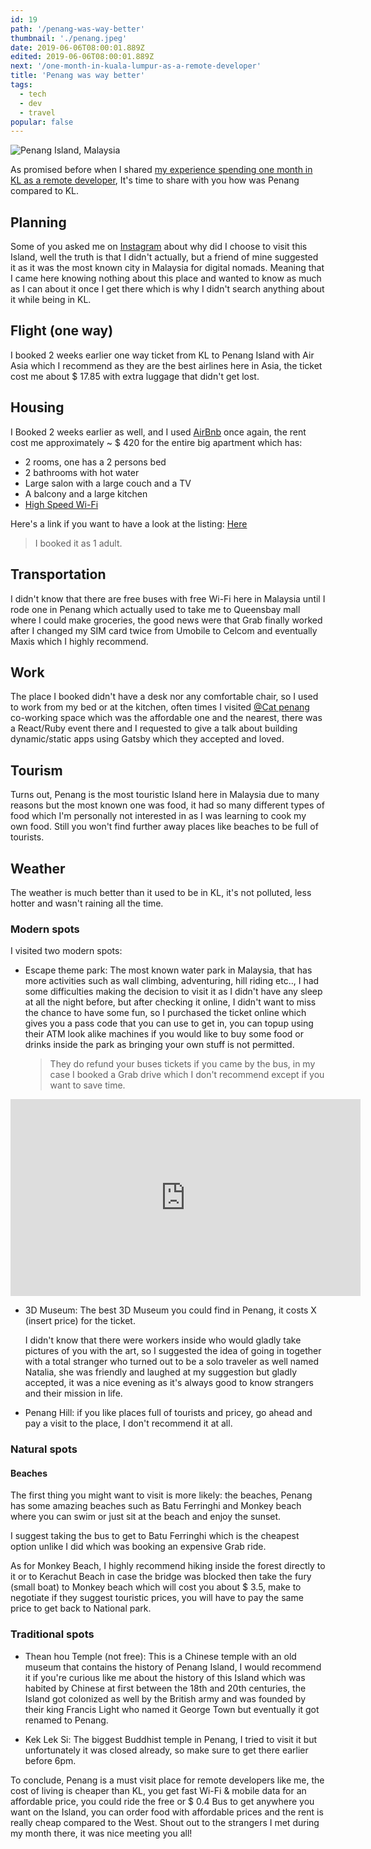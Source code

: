 ```yaml
---
id: 19
path: '/penang-was-way-better'
thumbnail: './penang.jpeg'
date: 2019-06-06T08:00:01.889Z
edited: 2019-06-06T08:00:01.889Z
next: '/one-month-in-kuala-lumpur-as-a-remote-developer'
title: 'Penang was way better'
tags:
  - tech
  - dev
  - travel
popular: false
---
```


![Penang Island, Malaysia](penang.jpeg)

As promised before when I shared [my experience spending one month in KL as a remote developer]('one-month-in-kuala-lumpur-as-a-remote-developer'), It's time to share with you how was Penang compared to KL.

## Planning

Some of you asked me on [Instagram](https://instagram.com/smakosh19) about why did I choose to visit this Island, well the truth is that I didn't actually, but a friend of mine suggested it as it was the most known city in Malaysia for digital nomads. Meaning that I came here knowing nothing about this place and wanted to know as much as I can about it once I get there which is why I didn't search anything about it while being in KL.

## Flight (one way)

I booked 2 weeks earlier one way ticket from KL to Penang Island with Air Asia which I recommend as they are the best airlines here in Asia, the ticket cost me about \$ 17.85 with extra luggage that didn't get lost.

## Housing

I Booked 2 weeks earlier as well, and I used [AirBnb](https://www.airbnb.com/c/ismailg745?currency=USD) once again, the rent cost me approximately ~ \$ 420 for the entire big apartment which has:

- 2 rooms, one has a 2 persons bed
- 2 bathrooms with hot water
- Large salon with a large couch and a TV
- A balcony and a large kitchen
- [High Speed Wi-Fi](https://www.speedtest.net/result/a/4921524385)

Here's a link if you want to have a look at the listing: [Here](https://www.airbnb.com/rooms/21373724)

> I booked it as 1 adult.

## Transportation

I didn't know that there are free buses with free Wi-Fi here in Malaysia until I rode one in Penang which actually used to take me to Queensbay mall where I could make groceries, the good news were that Grab finally worked after I changed my SIM card twice from Umobile to Celcom and eventually Maxis which I highly recommend.

## Work

The place I booked didn't have a desk nor any comfortable chair, so I used to work from my bed or at the kitchen, often times I visited [@Cat penang](https://acatpenang.com/?ref=smakosh.com) co-working space which was the affordable one and the nearest, there was a React/Ruby event there and I requested to give a talk about building dynamic/static apps using Gatsby which they accepted and loved.

## Tourism

Turns out, Penang is the most touristic Island here in Malaysia due to many reasons but the most known one was food, it had so many different types of food which I'm personally not interested in as I was learning to cook my own food. Still you won't find further away places like beaches to be full of tourists.

## Weather

The weather is much better than it used to be in KL, it's not polluted, less hotter and wasn't raining all the time.

### Modern spots

I visited two modern spots:

- Escape theme park:
  The most known water park in Malaysia, that has more activities such as wall climbing, adventuring, hill riding etc.., I had some difficulties making the decision to visit it as I didn't have any sleep at all the night before, but after checking it online, I didn't want to miss the chance to have some fun, so I purchased the ticket online which gives you a pass code that you can use to get in, you can topup using their ATM look alike machines if you would like to buy some food or drinks inside the park as bringing your own stuff is not permitted.

  > They do refund your buses tickets if you came by the bus, in my case I booked a Grab drive which I don't recommend except if you want to save time.

<div class="responsiveVideo">
    <iframe width="560" height="315" src="https://www.youtube.com/embed/BHmS-h8Jt9w" frameborder="0" allow="encrypted-media" allowfullscreen></iframe>
</div>

- 3D Museum:
  The best 3D Museum you could find in Penang, it costs X (insert price) for the ticket.

  I didn't know that there were workers inside who would gladly take pictures of you with the art, so I suggested the idea of going in together with a total stranger who turned out to be a solo traveler as well named Natalia, she was friendly and laughed at my suggestion but gladly accepted, it was a nice evening as it's always good to know strangers and their mission in life.

- Penang Hill:
  if you like places full of tourists and pricey, go ahead and pay a visit to the place, I don't recommend it at all.

### Natural spots

#### Beaches

The first thing you might want to visit is more likely: the beaches, Penang has some amazing beaches such as Batu Ferringhi and Monkey beach where you can swim or just sit at the beach and enjoy the sunset.

I suggest taking the bus to get to Batu Ferringhi which is the cheapest option unlike I did which was booking an expensive Grab ride.

As for Monkey Beach, I highly recommend hiking inside the forest directly to it or to Kerachut Beach in case the bridge was blocked then take the fury (small boat) to Monkey beach which will cost you about \$ 3.5, make to negotiate if they suggest touristic prices, you will have to pay the same price to get back to National park.

### Traditional spots

- Thean hou Temple (not free):
  This is a Chinese temple with an old museum that contains the history of Penang Island, I would recommend it if you're curious like me about the history of this Island which was habited by Chinese at first between the 18th and 20th centuries, the Island got colonized as well by the British army and was founded by their king Francis Light who named it George Town but eventually it got renamed to Penang.

- Kek Lek Si:
  The biggest Buddhist temple in Penang, I tried to visit it but unfortunately it was closed already, so make sure to get there earlier before 6pm.

To conclude, Penang is a must visit place for remote developers like me, the cost of living is cheaper than KL, you get fast Wi-Fi & mobile data for an affordable price, you could ride the free or \$ 0.4 Bus to get anywhere you want on the Island, you can order food with affordable prices and the rent is really cheap compared to the West. Shout out to the strangers I met during my month there, it was nice meeting you all!
